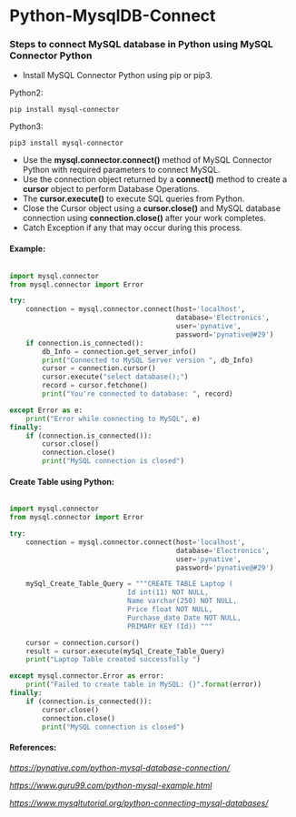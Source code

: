 # Python-MysqlDB-Connect

### Steps to connect MySQL database in Python using MySQL Connector Python

* Install MySQL Connector Python using pip or pip3.

Python2:

```
pip install mysql-connector

```

Python3:
```
pip3 install mysql-connector

```

* Use the  **mysql.connector.connect()**  method of MySQL Connector Python with required parameters to connect MySQL.
* Use the connection object returned by a  **connect()**  method to create a **cursor** object to perform Database Operations.
* The **cursor.execute()** to execute SQL queries from Python.
* Close the Cursor object using a **cursor.close()** and MySQL database connection using **connection.close()** after your work completes.
* Catch Exception if any that may occur during this process.

#### Example:

```python

import mysql.connector
from mysql.connector import Error

try:
    connection = mysql.connector.connect(host='localhost',
                                         database='Electronics',
                                         user='pynative',
                                         password='pynative@#29')
    if connection.is_connected():
        db_Info = connection.get_server_info()
        print("Connected to MySQL Server version ", db_Info)
        cursor = connection.cursor()
        cursor.execute("select database();")
        record = cursor.fetchone()
        print("You're connected to database: ", record)

except Error as e:
    print("Error while connecting to MySQL", e)
finally:
    if (connection.is_connected()):
        cursor.close()
        connection.close()
        print("MySQL connection is closed")
```

#### Create Table using Python:

```python

import mysql.connector
from mysql.connector import Error

try:
    connection = mysql.connector.connect(host='localhost',
                                         database='Electronics',
                                         user='pynative',
                                         password='pynative@#29')

    mySql_Create_Table_Query = """CREATE TABLE Laptop ( 
                             Id int(11) NOT NULL,
                             Name varchar(250) NOT NULL,
                             Price float NOT NULL,
                             Purchase_date Date NOT NULL,
                             PRIMARY KEY (Id)) """

    cursor = connection.cursor()
    result = cursor.execute(mySql_Create_Table_Query)
    print("Laptop Table created successfully ")

except mysql.connector.Error as error:
    print("Failed to create table in MySQL: {}".format(error))
finally:
    if (connection.is_connected()):
        cursor.close()
        connection.close()
        print("MySQL connection is closed")

```

#### References:

*https://pynative.com/python-mysql-database-connection/*

*https://www.guru99.com/python-mysql-example.html*

*https://www.mysqltutorial.org/python-connecting-mysql-databases/*
